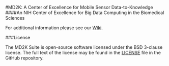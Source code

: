 #MD2K: A Center of Excellence for Mobile Sensor Data-to-Knowledge
####An NIH Center of Excellence for Big Data Computing in the Biomedical Sciences

For additional information please see our [Wiki](https://github.com/MD2Korg/md2k/wiki/).

###License

The MD2K Suite is open-source software licensed under the BSD 3-clause license. The full text of the license may be found in the [LICENSE](https://github.com/MD2Korg/md2k/blob/master/LICENSE) file in the GitHub repository.
